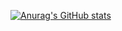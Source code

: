 [![Anurag's GitHub stats](https://github-readme-stats.vercel.app/api?username=TanishkThoria&count_private=true&theme=dracula)](https://github.com/anuraghazra/github-readme-stats)

<!---
TanishkThoria/TanishkThoria is a ✨ special ✨ repository because its `README.md` (this file) appears on your GitHub profile.
You can click the Preview link to take a look at your changes.
--->
